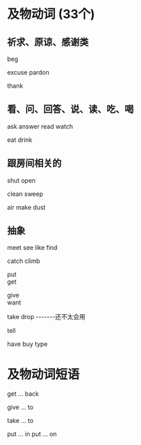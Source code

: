 # 及物动词 (33个)

## 祈求、原谅、感谢类
beg

excuse
pardon

thank

## 看、问、回答、说、读、吃、喝
ask
answer
read
watch

eat
drink


## 跟房间相关的
shut
open

clean
sweep

air
make 
dust

## 抽象
meet
see
like
find

catch
climb

put    
get 

give   
want

take
drop -------还不太会用

tell
 
have
buy
type


# 及物动词短语
get ... back

give ... to

take ... to

put ... in
put ... on


